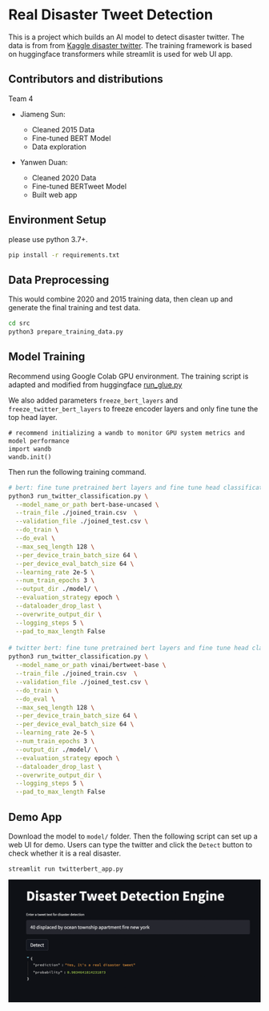 # Real Disaster Tweet Detection

This is a project which builds an AI model to detect disaster twitter. The data is from 
from [Kaggle disaster twitter](https://www.kaggle.com/c/nlp-getting-started). 
The training framework is based on huggingface transformers 
while streamlit is used for web UI app. 

## Contributors and distributions
Team 4
- Jiameng Sun: 
  - Cleaned 2015 Data
  - Fine-tuned BERT Model
  - Data exploration
    
- Yanwen Duan: 
  - Cleaned 2020 Data
  - Fine-tuned BERTweet Model  
  - Built web app 
 

## Environment Setup
please use python 3.7+.
```bash
pip install -r requirements.txt
```

## Data Preprocessing
This would combine 2020 and 2015 training data, then clean up and 
generate the final training and test data.
```bash
cd src
python3 prepare_training_data.py
```
## Model Training
Recommend using Google Colab GPU environment.
The training script is adapted and modified from huggingface 
[run_glue.py](https://github.com/huggingface/transformers/blob/master/examples/pytorch/text-classification/run_glue.py)

We also added parameters `freeze_bert_layers` and `freeze_twitter_bert_layers` to freeze encoder layers 
and only fine tune the top head layer.
```jupyterpython
# recommend initializing a wandb to monitor GPU system metrics and model performance
import wandb
wandb.init()
```
Then run the following training command.
```bash
# bert: fine tune pretrained bert layers and fine tune head classification layer 
python3 run_twitter_classification.py \
  --model_name_or_path bert-base-uncased \
  --train_file ./joined_train.csv  \
  --validation_file ./joined_test.csv \
  --do_train \
  --do_eval \
  --max_seq_length 128 \
  --per_device_train_batch_size 64 \
  --per_device_eval_batch_size 64 \
  --learning_rate 2e-5 \
  --num_train_epochs 3 \
  --output_dir ./model/ \
  --evaluation_strategy epoch \
  --dataloader_drop_last \
  --overwrite_output_dir \
  --logging_steps 5 \
  --pad_to_max_length False
  
# twitter bert: fine tune pretrained bert layers and fine tune head classification layer 
python3 run_twitter_classification.py \
  --model_name_or_path vinai/bertweet-base \
  --train_file ./joined_train.csv  \
  --validation_file ./joined_test.csv \
  --do_train \
  --do_eval \
  --max_seq_length 128 \
  --per_device_train_batch_size 64 \
  --per_device_eval_batch_size 64 \
  --learning_rate 2e-5 \
  --num_train_epochs 3 \
  --output_dir ./model/ \
  --evaluation_strategy epoch \
  --dataloader_drop_last \
  --overwrite_output_dir \
  --logging_steps 5 \
  --pad_to_max_length False  
```

## Demo App
Download the model to `model/` folder. Then the following script can set up 
a web UI for demo. 
Users can type the twitter and click the `Detect` button to 
check whether it is a real disaster.
```shell
streamlit run twitterbert_app.py
```
![Example](./model/demo_example.png)
